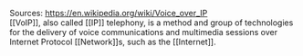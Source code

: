 Sources:
https://en.wikipedia.org/wiki/Voice_over_IP
\
[[VoIP]], also called [[IP]] telephony, is a method and group of technologies for the delivery of voice communications and multimedia sessions over Internet Protocol [[Network]]s, such as the [[Internet]].
